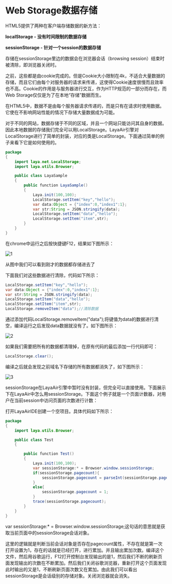 # Web Storage数据存储

HTML5提供了两种在客户端存储数据的新方法：

**localStorage - 没有时间限制的数据存储**

**sessionStorage - 针对一个session的数据存储**

存储在sessionStorage里边的数据会在浏览器会话（browsing session）结束时被清除，即浏览器关闭时。

之前，这些都是由cookie完成的。但是Cookie大小限制在4k，不适合大量数据的存储，而且它们由每个对服务器的请求来传递，这使得Cookie速度很慢而且效率也不高。Cookie的作用是与服务器进行交互，作为HTTP规范的一部分而存在，而Web Storage仅仅是为了在本地“存储”数据而生。

在HTML5中，数据不是由每个服务器请求传递的，而是只有在请求时使用数据。它使在不影响网站性能的情况下存储大量数据成为可能。

对于不同的网站，数据存储于不同的区域，并且一个网站只能访问其自身的数据。因此本地数据的存储我们完全可以用LocalStorage。LayaAir引擎对LocalStorage进行了简单的封装，对应的类是LocalStorage。下面通过简单的例子来看下它是如何使用的。

```java
package
{
	import laya.net.LocalStorage;
	import laya.utils.Browser;

	public class LayaSample
	{
		public function LayaSample()
		{
			Laya.init(100,100);
			LocalStorage.setItem("key","hello");
			var data:Object = {"index":0,"index1":1};
			var str:String = JSON.stringify(data);
			LocalStorage.setItem("data","hello");
			LocalStorage.setItem("item",str);
		}
	}
}
```

在chrome中运行之后按快捷键F12，结果如下图所示：

![1](img/1.png)<br/>

从图中我们可以看到刚才的数据都存储进去了

下面我们对这些数据进行清除，代码如下所示：

```java
LocalStorage.setItem("key","hello");
var data:Object = {"index":0,"index1":1};
var str:String = JSON.stringify(data);
LocalStorage.setItem("data","hello");
LocalStorage.setItem("item",str);
LocalStorage.removeItem("data");//清除数据
```

通过添加代码LocalStorage.removeItem("data");将键值为data的数据进行清空，编译运行之后发现data数据就没有了。如下图所示：

![2](img/2.png)<br/>

如果我们需要把所有的数据都清理掉，在原有代码的最后添加一行代码即可：

```java
LocalStorage.clear();
```

编译之后就会发现之前域名下存储的所有数据都消失了，如下图所示：

![3](img/3.png)<br/>

sessionStorage在LayaAir引擎中暂时没有封装，但完全可以直接使用。下面展示下在LayaAir中怎么用sessionStorage。下面这个例子就是一个页面计数器，对用户在当前session中访问页面的次数进行计数：

打开LayaAirIDE创建一个空项目。具体代码如下所示：

```java
package
{
	import laya.utils.Browser;

	public class Test
	{

		public function Test()
		{
			Laya.init(100,100);
			var sessionStorage:* = Browser.window.sessionStorage;
			if(sessionStorage.pagecount){
				sessionStorage.pagecount = parseInt(sessionStorage.pagecount)+1;
			}
			else{
				sessionStorage.pagecount = 1;
			}
			trace(sessionStorage.pagecount);
		}
	}
}
```

var sessionStorage:* = Browser.window.sessionStorage;这句话的意思就是获取当前页面中的sessionStorage会话对象。



这里的逻辑就是判断当前会话对象是否存在pagecount属性，不存在就是第一次打开设置为1，存在的话就是已经打开，进行累加。并且输出累加次数。编译这个文件，然后用谷歌运行，F12打开控制台发现输出的是1，然后我们不断的刷新页面发现输出的次数在不断累加。然后我们关闭谷歌浏览器，重新打开这个页面发现此时输出的又是1，不断刷新页面次数又在累加。由此我们可以看出sessionStorage是会话级别的存储对象。关闭浏览器就会消失。